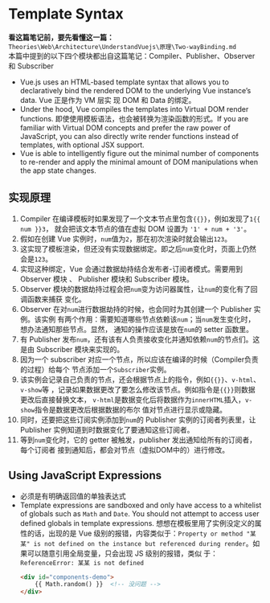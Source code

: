 # Template Syntax

**看这篇笔记前，要先看懂这一篇：**
`Theories\Web\Architecture\UnderstandVuejs\原理\Two-wayBinding.md`  
本篇中提到的以下四个模块都出自这篇笔记：Compiler、Publisher、Observer 和 Subscriber


* Vue.js uses an HTML-based template syntax that allows you to declaratively
bind the rendered DOM to the underlying Vue instance’s data. Vue 正是作为 VM 层实
现 DOM 和 Data 的绑定。
* Under the hood, Vue compiles the templates into Virtual DOM render functions.
即使使用模板语法，也会被转换为渲染函数的形式。If you are familiar with Virtual DOM
concepts and prefer the raw power of JavaScript, you can also directly write
render functions instead of templates, with optional JSX support.
* Vue is able to intelligently figure out the minimal number of components to
re-render and apply the minimal amount of DOM manipulations when the app state
changes.


## 实现原理
1. Compiler 在编译模板时如果发现了一个文本节点里包含`{{}}`，例如发现了`1{{ num }}3`，
就会把该文本节点的值在虚拟 DOM 设置为 `'1' + num + '3'`。
2. 假如在创建 Vue 实例时，`num`值为`2`，那在初次渲染时就会输出`123`。
3. 这实现了模板渲染，但还没有实现数据绑定。即之后`num`变化时，页面上仍然会是`123`。
4. 实现这种绑定，Vue 会通过数据劫持结合发布者-订阅者模式。需要用到 Observer 模块 、
Publisher 模块和 Subscriber 模块。
5. Observer 模块的数据劫持过程会把`num`变为访问器属性，让`num`的变化有了回调函数来捕获
变化。
6. Observer 在对`num`进行数据劫持的时候，也会同时为其创建一个 Publisher 实例。该实例
有两个作用：需要知道哪些节点依赖该`num`；当`num`发生变化时，想办法通知那些节点。显然，
通知的操作应该是放在`num`的 setter 函数里。
7. 有 Publisher 发布`num`，还有该有人负责接收变化并通知依赖`num`的节点们。这是由
Subscriber 模块来实现的。
8. 因为一个 subscriber 对应一个节点，所以应该在编译的时候（Compiler负责的过程）给每个
节点添加一个`Subscriber`实例。
9. 该实例会记录自己负责的节点，还会根据节点上的指令，例如`{{}}`、`v-html`、`v-show`等
，记录如果数据更改了要怎么修改该节点。例如指令是`{{}}`则数据更改后直接替换文本，
`v-html`是数据变化后将数据作为`innerHTML`插入，`v-show`指令是数据更改后根据数据的布尔
值对节点进行显示或隐藏。
10. 同时，还要把这些订阅实例添加到`num`的 Publisher 实例的订阅者列表里，让 Publisher
实例知道到时数据变化了要通知这些订阅者。
9. 等到`num`变化时，它的 getter 被触发，publisher 发出通知给所有的订阅者，每个订阅者
接到通知后，都会对节点（虚拟DOM中的）进行修改。


## Using JavaScript Expressions
* 必须是有明确返回值的单独表达式
* Template expressions are sandboxed and only have access to a whitelist of
globals such as `Math` and `Date`. You should not attempt to access user defined
globals in template expressions. 想想在模板里用了实例没定义的属性的话，出现的是 Vue
级别的报错，内容类似于：`Property or method "某某" is not defined on the instance
but referenced during render`。如果可以随意引用全局变量，只会出现 JS 级别的报错，类似
于：`ReferenceError: 某某 is not defined`
    ```html
    <div id="components-demo">
        {{ Math.random() }}  <!-- 没问题 -->
    </div>
    ```

